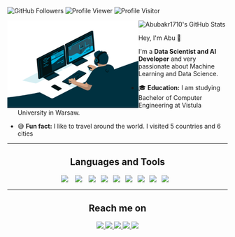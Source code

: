 <img src="https://img.shields.io/github/followers/Abubakr1710?label=Followers%20&logo=github" alt="GitHub Followers" /> <img src="https://komarev.com/ghpvc/?username=Abubakr1710&label=Profile%20views&color=0e75b6&style=flat" alt="Profile Viewer" /> <img src="https://visitor-badge.glitch.me/badge?page_id=Abubakr1710.Abubakr1710" alt="Profile Visitor"/>

<img align="left" alt="GIF" src="https://github.com/Abubakr1710/Abubakr1710/blob/main/code.gif?raw=true" width="300" height="200"
href="https://awesome-github-stats.azurewebsites.net/index.html??cardType=level-alternate&theme=github-dark">    <img  alt="Abubakr1710's GitHub Stats" src="https://awesome-github-stats.azurewebsites.net/user-stats/Abubakr1710?cardType=level-alternate&theme=github-dark"/>

Hey, I'm Abu 👋

I'm a **Data Scientist and AI Developer** and very passionate about Machine Learning and Data Science.

- 🎓 **Education:** I am studying Bachelor of Computer Engineering at Vistula University in Warsaw. 


- 😅 **Fun fact:** I like to travel around the world. I visited 5 countries and 6 cities

<hr>

<h2 align="center">  Languages and Tools </h2>
<p align="center">
   <img src="https://img.shields.io/badge/-Python-0a2463?logo=python&logoColor=white&style=for-the-badge" />&nbsp;&nbsp;&nbsp;
   <img src="https://img.shields.io/badge/-Numpy-0a2463?logo=numpy&logoColor=white&style=for-the-badge" />&nbsp;&nbsp;&nbsp;
   <img src="https://img.shields.io/badge/-Pandas-0a2463?logo=pandas&logoColor=white&style=for-the-badge" />&nbsp;&nbsp;
  <img src="https://img.shields.io/badge/-Matplotlib-0a2463?logo=matplotlib&logoColor=white&style=for-the-badge" />&nbsp;&nbsp;
  <img src="https://img.shields.io/badge/-Seaborn-0a2463?logo=matplotlib&logoColor=white&style=for-the-badge" />&nbsp;&nbsp;
  <img src="https://img.shields.io/badge/-Streamlit-0a2463?logo=streamlit&logoColor=white&style=for-the-badge" />&nbsp;&nbsp;
  <img src="https://img.shields.io/badge/-Selenium-0a2463?logo=selenium&logoColor=white&style=for-the-badge" />&nbsp;&nbsp;
  <img src="https://img.shields.io/badge/-Beautifulsoup-0a2463?logo=matplotlib&logoColor=white&style=for-the-badge" />&nbsp;&nbsp;
  <img src="https://img.shields.io/badge/-Sklearn-0a2463?logo=scikit-learn&logoColor=white&style=for-the-badge" />&nbsp;&nbsp;&nbsp;
</p>

<hr>
 <div>
  <h2 align="center">  Reach me on </h2>
    <p align="center">
       <a href="https://linkedin.com/in/abubakrmamajonov" target="_blank">
         <img src="https://img.shields.io/badge/LinkedIn-0077B5?style=for-the-badge&logo=linkedin&logoColor=white"/>
       </a>
       <a href="mailto:mamajonov1710@gmail.com" target="_blank">
         <img src="https://img.shields.io/badge/gmail-%23D14836.svg?&style=for-the-badge&logo=gmail&logoColor=white"/>
       </a>
       <a href="https://www.facebook.com/abubakr.mamajonov.75" target="_blank">
         <img src="https://img.shields.io/badge/Facebook-0077B5?&style=for-the-badge&logo=facebook&logoColor=white"/>
       </a>
       </a>
       <a href="https://www.instagram.com/abubakr_mamajonov" target="_blank">
         <img src="https://img.shields.io/badge/Instagram-%23D14836.svg?&style=for-the-badge&logo=instagram&logoColor=white"/>
       </a>
       <a href="https://dev.to/abubakr1710" target="_blank">
         <img src="https://img.shields.io/badge/Dev.to-%230A0A0A.svg?&style=for-the-badge&logo=Dev.to&logoColor=white"/>
       </a>
    </p>
 </div>

